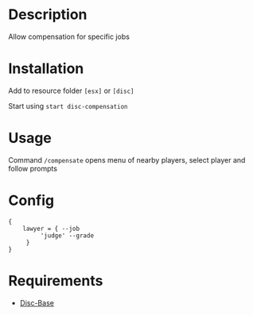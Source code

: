 # Description

Allow compensation for specific jobs

# Installation
Add to resource folder `[esx]` or `[disc]`

Start using `start disc-compensation`

# Usage

Command `/compensate` opens menu of nearby players, select player and follow prompts

# Config
```
{
    lawyer = { --job
         'judge' --grade
     }
}
```

# Requirements

- [Disc-Base](https://github.com/DiscworldZA/gta-resources/tree/master/disc-base)
